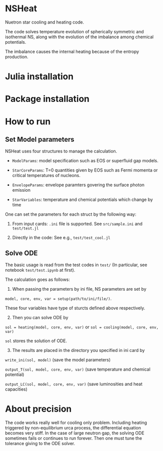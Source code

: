 # NSHeat
Nuetron star cooling and heating code.

The code solves temperature evolution of spherically symmetric and isothermal NS, along with the evolution of the imbalance among chemical potentials.

The imbalance causes the internal heating because of the entropy production.

# Julia installation

# Package installation

# How to run

## Set Model parameters

NSHeat uses four structures to manage the calculation.

- `ModelParams`: model specification such as EOS or superfluid gap models. 

- `StarCoreParams`: T=0 quantities given by EOS such as Fermi momenta or critical temperatures of nucleons.

- `EnvelopeParams`: envelope paramters govering the surface photon emission

- `StarVariables`: temperature and chemical potentials which change by time

One can set the parameters for each struct by the following way:

1. From input cards: 
`.ini` file is supported. See `src/sample.ini` and `test/test.jl`

2. Directly in the code:
See e.g., `test/test_cool.jl`

## Solve ODE

The basic usage is read from the test codes in `test/`
(In particular, see notebook `test/test.ipynb` at first).



The calculation goes as follows:

1. When passing the parameters by ini file, NS parameters are set by

```model, core, env, var = setup(path/to/ini/file/)```.

These four variables have type of sturcts defined above respectively.

2. Then you can solve ODE by

```sol = heating(model, core, env, var)```  or ```sol = cooling(model, core, env, var)```


`sol` stores the solution of ODE. 

3. The results are placed in the directory you specified in ini card by

```write_ini(sol, model)``` (save the model parameters)

```output_T(sol, model, core, env, var)``` (save temperature and chemical potential)

```output_LC(sol, model, core, env, var)``` (save luminosities and heat capacities)

# About precision
The code works really well for cooling only problem.
Including heating triggered by non-equilibrium urca process, the differential equation becomes very stiff.
In the case of large neutron gap, the solving ODE sometimes fails or continues to run forever.
Then one must tune the tolerance giving to the ODE solver.

